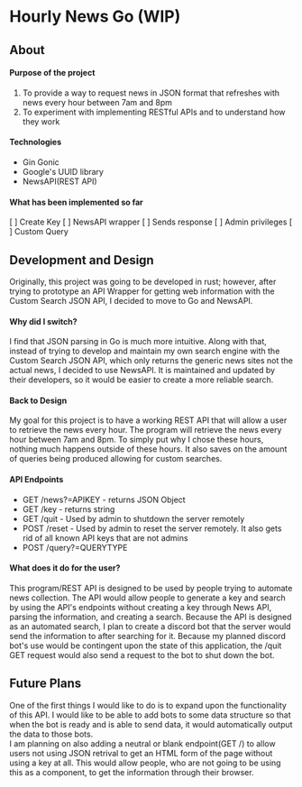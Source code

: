 # Hourly News Go (WIP)
## About
#### Purpose of the project
1. To provide a way to request news in JSON format that refreshes with news every hour between 7am and 8pm
2. To experiment with implementing RESTful APIs and to understand how they work
#### Technologies
* Gin Gonic
* Google's UUID library
* NewsAPI(REST API)
#### What has been implemented so far
[ ] Create Key
[ ] NewsAPI wrapper
[ ] Sends response
[ ] Admin privileges
[ ] Custom Query




## Development and Design
Originally, this project was going to be developed in rust; however, after trying to prototype an API Wrapper for getting web information with the Custom Search JSON API, I decided to move to Go and NewsAPI. 

#### Why did I switch?
I find that JSON parsing in Go is much more intuitive. Along with that, instead of trying to develop and maintain my own search engine with the Custom Search JSON API, which only returns the generic news sites not the actual news, I decided to use NewsAPI. It is maintained and updated by their developers, so it would be easier to create a more reliable search.
#### Back to Design
My goal for this project is to have a working REST API that will allow a user to retrieve the news every hour. The program will retrieve the news every hour between 7am and 8pm. To simply put why I chose these hours, nothing much happens outside of these hours. It also saves on the amount of queries being produced allowing for custom searches.
#### API Endpoints
* GET /news?=APIKEY - returns JSON Object
* GET /key - returns string
* GET /quit - Used by admin to shutdown the server remotely
* POST /reset - Used by admin to reset the server remotely. It also gets rid of all known API keys that are not admins
* POST /query?=QUERYTYPE

#### What does it do for the user?
This program/REST API is designed to be used by people trying to automate news collection. The API would allow people to generate a key and search by using the API's endpoints without creating a key through News API, parsing the information, and creating a search. Because the API is designed as an automated search, I plan to create a discord bot that the server would send the information to after searching for it. Because my planned discord bot's use would be contingent upon the state of this application, the /quit GET request would also send a request to the bot to shut down the bot.

## Future Plans
One of the first things I would like to do is to expand upon the functionality of this API. I would like to be able to add bots to some data structure so that when the bot is ready and is able to send data, it would automatically output the data to those bots.\
I am planning on also adding a neutral or blank endpoint(GET /) to allow users not using JSON retrival to get an HTML form of the page without using a key at all. This would allow people, who are not going to be using this as a component, to get the information through their browser.
